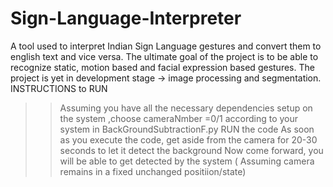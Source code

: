# Sign-Language-Interpreter
A tool used to interpret Indian Sign Language gestures and convert them to english text and vice versa. The ultimate goal of the project is to be able to recognize static, motion based and facial expression based gestures. The project is yet in development stage -> image processing and segmentation.
INSTRUCTIONS to RUN
>>Assuming you have all the necessary dependencies setup on the system ,choose cameraNmber =0/1 according to your system in BackGroundSubtractionF.py 
>>RUN the code
>>As soon as you execute the code, get aside from the camera for 20-30 seconds to let it detect the background
>>Now come forward, you will be able to get detected by the system ( Assuming camera remains in a fixed unchanged positiion/state)
